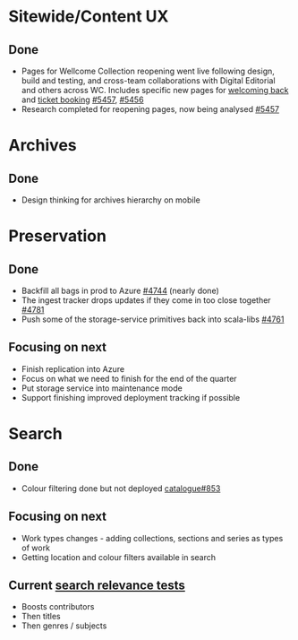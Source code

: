 # Sitewide/Content UX
## Done
- Pages for Wellcome Collection reopening went live following design, build and testing, and cross-team collaborations with Digital Editorial and others across WC. Includes specific new pages for [welcoming back](https://wellcomecollection.org/covid-welcome-back) and [ticket booking](https://wellcomecollection.org/covid-book-your-ticket)  [#5457](https://github.com/wellcomecollection/wellcomecollection.org/issues/5457), [#5456](https://github.com/wellcomecollection/wellcomecollection.org/issues/5456)
- Research completed for reopening pages, now being analysed [#5457](https://github.com/wellcomecollection/wellcomecollection.org/issues/5457)


# Archives
## Done
- Design thinking for archives hierarchy on mobile


# Preservation 
## Done
- Backfill all bags in prod to Azure [#4744](https://github.com/wellcomecollection/platform/issues/4744) (nearly done)
- The ingest tracker drops updates if they come in too close together [#4781](https://github.com/wellcomecollection/platform/issues/4781)
- Push some of the storage-service primitives back into scala-libs [#4761](https://github.com/wellcomecollection/platform/issues/4761) 

## Focusing on next
- Finish replication into Azure
- Focus on what we need to finish for the end of the quarter
- Put storage service into maintenance mode
- Support finishing improved deployment tracking if possible


# Search
## Done
- Colour filtering done but not deployed [catalogue#853](https://github.com/wellcomecollection/catalogue/issues/853)

## Focusing on next
- Work types changes - adding collections, sections and series as types of work
- Getting location and colour filters available in search

## Current [search relevance tests](https://docs.wellcomecollection.org/catalogue/search/tests)
- Boosts contributors
- Then titles
- Then genres / subjects
